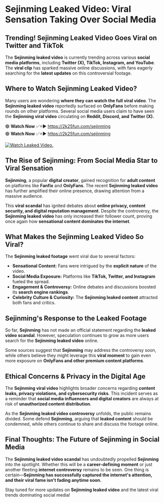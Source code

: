 # Sejinming Leaked Video: Viral Sensation Taking Over Social Media

## **Trending! Sejinming Leaked Video Goes Viral on Twitter and TikTok**
The **Sejinming leaked video** is currently trending across various **social media platforms**, including **Twitter (X), TikTok, Instagram, and YouTube**. The **viral clip** has sparked massive online discussions, with fans eagerly searching for the **latest updates** on this controversial footage.

## **Where to Watch Sejinming Leaked Video?**
Many users are wondering **where they can watch the full viral video**. The **Sejinming leaked video** reportedly surfaced on **OnlyFans** before making rounds on other platforms. Several social media users claim to have seen the **Sejinming viral video** circulating on **Reddit, Discord, and Twitter (X).**

🟢 **Watch Now** ✅=► https://2k25fun.com/sejinming  
🟢 **Watch Now** ✅=► https://2k25fun.com/sejinming  

[![Watch Leaked Video.](https://miro.medium.com/v2/resize:fit:828/format:webp/1*cilzJN44JGOrTw9NJCrNHA.gif "Watch Leaked Video")](https://2k25fun.com/sejinming)

## **The Rise of Sejinming: From Social Media Star to Viral Sensation**
**Sejinming**, a popular **digital creator**, gained recognition for **adult content** on platforms like **Fanfix** and **OnlyFans**. The recent **Sejinming leaked video** has further amplified their online presence, drawing attention from a massive audience.

This **viral scandal** has ignited debates about **online privacy, content security, and digital reputation management**. Despite the controversy, the **Sejinming leaked video** has only increased their follower count, proving once again how **sensational content dominates the internet**.

## **What Makes the Sejinming Leaked Video So Viral?**
The **Sejinming leaked footage** went viral due to several factors:
- **Sensational Content:** Fans were intrigued by the **explicit nature** of the video.
- **Social Media Exposure:** Platforms like **TikTok, Twitter, and Instagram** fueled the spread.
- **Engagement & Controversy:** Online debates and discussions boosted its **search engine rankings**.
- **Celebrity Culture & Curiosity:** The **Sejinming leaked content** attracted both fans and critics.

## **Sejinming's Response to the Leaked Footage**
So far, **Sejinming** has not made an official statement regarding the **leaked video scandal**. However, speculation continues to grow as more users search for the **Sejinming leaked video** online.

Some sources suggest that **Sejinming** may address the controversy soon, while others believe they might leverage this **viral moment** to gain even more exposure on **OnlyFans and other premium content platforms**.

## **Ethical Concerns & Privacy in the Digital Age**
The **Sejinming viral video** highlights broader concerns regarding **content leaks, privacy violations, and cybersecurity risks**. This incident serves as a reminder that **social media influencers and digital creators** are always at risk of **unauthorized content distribution**.

As the **Sejinming leaked video controversy** unfolds, the public remains divided. Some defend **Sejinming**, arguing that **leaked content** should be condemned, while others continue to share and discuss the footage online.

## **Final Thoughts: The Future of Sejinming in Social Media**
The **Sejinming leaked video scandal** has undoubtedly propelled **Sejinming** into the spotlight. Whether this will be a **career-defining moment** or just another fleeting **internet controversy** remains to be seen. One thing is certain—**Sejinming has successfully captured the internet's attention, and their viral fame isn't fading anytime soon.**

Stay tuned for more updates on **Sejinming leaked video** and the latest viral trends dominating social media!